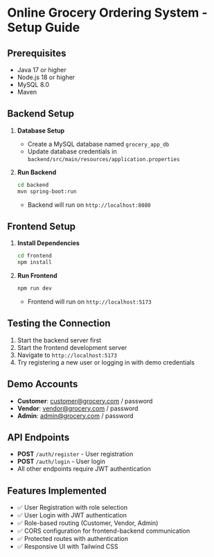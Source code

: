 # Online Grocery Ordering System - Setup Guide

## Prerequisites
- Java 17 or higher
- Node.js 18 or higher
- MySQL 8.0
- Maven

## Backend Setup

1. **Database Setup**
   - Create a MySQL database named `grocery_app_db`
   - Update database credentials in `backend/src/main/resources/application.properties`

2. **Run Backend**
   ```bash
   cd backend
   mvn spring-boot:run
   ```
   - Backend will run on `http://localhost:8080`

## Frontend Setup

1. **Install Dependencies**
   ```bash
   cd frontend
   npm install
   ```

2. **Run Frontend**
   ```bash
   npm run dev
   ```
   - Frontend will run on `http://localhost:5173`

## Testing the Connection

1. Start the backend server first
2. Start the frontend development server
3. Navigate to `http://localhost:5173`
4. Try registering a new user or logging in with demo credentials

## Demo Accounts
- **Customer**: customer@grocery.com / password
- **Vendor**: vendor@grocery.com / password  
- **Admin**: admin@grocery.com / password

## API Endpoints
- **POST** `/auth/register` - User registration
- **POST** `/auth/login` - User login
- All other endpoints require JWT authentication

## Features Implemented
- ✅ User Registration with role selection
- ✅ User Login with JWT authentication
- ✅ Role-based routing (Customer, Vendor, Admin)
- ✅ CORS configuration for frontend-backend communication
- ✅ Protected routes with authentication
- ✅ Responsive UI with Tailwind CSS